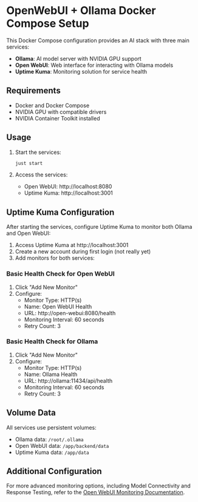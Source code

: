 # OpenWebUI + Ollama Docker Compose Setup

This Docker Compose configuration provides an AI stack with three main services:

- **Ollama**: AI model server with NVIDIA GPU support
- **Open WebUI**: Web interface for interacting with Ollama models
- **Uptime Kuma**: Monitoring solution for service health

## Requirements

- Docker and Docker Compose
- NVIDIA GPU with compatible drivers
- NVIDIA Container Toolkit installed

## Usage

1. Start the services:
   ```bash
   just start
   ```

2. Access the services:
   - Open WebUI: http://localhost:8080
   - Uptime Kuma: http://localhost:3001

## Uptime Kuma Configuration

After starting the services, configure Uptime Kuma to monitor both Ollama and Open WebUI:

1. Access Uptime Kuma at http://localhost:3001
2. Create a new account during first login (not really yet)
3. Add monitors for both services:

### Basic Health Check for Open WebUI

1. Click "Add New Monitor"
2. Configure:
   - Monitor Type: HTTP(s)
   - Name: Open WebUI Health
   - URL: http://open-webui:8080/health
   - Monitoring Interval: 60 seconds
   - Retry Count: 3

### Basic Health Check for Ollama

1. Click "Add New Monitor"
2. Configure:
   - Monitor Type: HTTP(s)
   - Name: Ollama Health
   - URL: http://ollama:11434/api/health
   - Monitoring Interval: 60 seconds
   - Retry Count: 3

## Volume Data

All services use persistent volumes:
- Ollama data: `/root/.ollama`
- Open WebUI data: `/app/backend/data`
- Uptime Kuma data: `/app/data`

## Additional Configuration

For more advanced monitoring options, including Model Connectivity and Response Testing, refer to the [Open WebUI Monitoring Documentation](https://docs.openwebui.com/getting-started/advanced-topics/monitoring/). 

